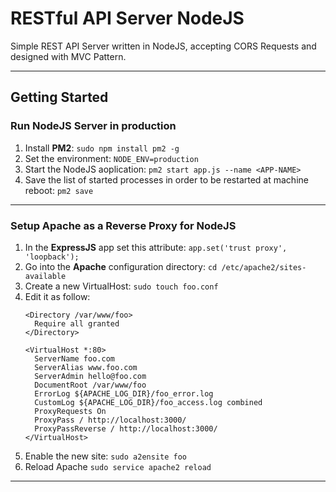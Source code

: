 # RESTful API Server NodeJS

Simple REST API Server written in NodeJS, accepting CORS Requests and designed with MVC Pattern.

---

## Getting Started

### Run NodeJS Server in production

1. Install **PM2**: `sudo npm install pm2 -g`
2. Set the environment: `NODE_ENV=production`
3. Start the NodeJS aoplication: `pm2 start app.js --name <APP-NAME>`
4. Save the list of started processes in order to be restarted at machine reboot: `pm2 save`

---

### Setup Apache as a Reverse Proxy for NodeJS

1. In the **ExpressJS** app set this attribute: `app.set('trust proxy', 'loopback');`
2. Go into the **Apache** configuration directory: `cd /etc/apache2/sites-available`
3. Create a new VirtualHost: `sudo touch foo.conf`
4. Edit it as follow:
    ```
    <Directory /var/www/foo>
      Require all granted
    </Directory>

    <VirtualHost *:80>
      ServerName foo.com
      ServerAlias www.foo.com
      ServerAdmin hello@foo.com
      DocumentRoot /var/www/foo
      ErrorLog ${APACHE_LOG_DIR}/foo_error.log
      CustomLog ${APACHE_LOG_DIR}/foo_access.log combined
      ProxyRequests On
      ProxyPass / http://localhost:3000/
      ProxyPassReverse / http://localhost:3000/
    </VirtualHost>
    ```
5. Enable the new site: `sudo a2ensite foo`
6. Reload Apache `sudo service apache2 reload`

---